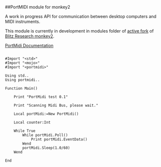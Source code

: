 ##PortMIDI module for monkey2

A work in progress API for communication between desktop computers and MIDI instruments. 

This module is currently in development in modules folder of [active fork](https://github.com/nitrologic/monkey2) of [Blitz Research monkey2](http://monkey2.monkey-x.com/).

[PortMidi Documentation](README.txt)


``` monkey

#Import "<std>"
#Import "<mojo>"
#Import "<portmidi>"

Using std..
Using portmidi..

Function Main()

	Print "PortMidi test 0.1"

	Print "Scanning Midi Bus, please wait."

	Local portMidi:=New PortMidi()
	
	Local counter:Int

	While True
		While portMidi.Poll()
			Print portMidi.EventData()
		Wend
		portMidi.Sleep(1.0/60)
	Wend

End

```
